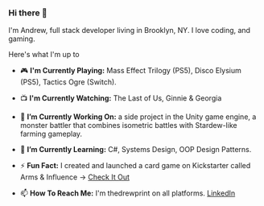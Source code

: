 ### Hi there 👋

<!--
**arichards4814/arichards4814** is a ✨ _special_ ✨ repository because its `README.md` (this file) appears on your GitHub profile.

Here are some ideas to get you started:

- 🔭 I’m currently working on ...
- 🌱 I’m currently learning ...
- 👯 I’m looking to collaborate on ...
- 🤔 I’m looking for help with ...
- 📫 How to reach me: ...
- 😄 Pronouns: ...
-->
I'm Andrew, full stack developer living in Brooklyn, NY. I love coding, and gaming.

Here's what I'm up to



- 🎮  **I'm Currently Playing:** Mass Effect Trilogy (PS5), Disco Elysium (PS5), Tactics Ogre (Switch).
- 📺  **I'm Currently Watching:** The Last of Us, Ginnie & Georgia

- 🔭  **I’m Currently Working On:** a side project in the Unity game engine, a monster battler that combines isometric battles with Stardew-like farming gameplay.
- 🌱  **I’m Currently Learning:** C#, Systems Design, OOP Design Patterns.
- ⚡ **Fun Fact:** I created and launched a card game on Kickstarter called Arms & Influence -> [Check It Out](https://www.armsandinfluence.com/)
- 📫 **How To Reach Me:** I'm thedrewprint on all platforms. [LinkedIn](https://www.linkedin.com/in/andrewmichaelrichards/)
